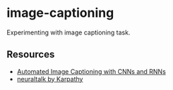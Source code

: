 # image-captioning
Experimenting with image captioning task.

Resources
---------
- [Automated Image Captioning with CNNs and RNNs](https://cs.stanford.edu/people/karpathy/sfmltalk.pdf)
- [neuraltalk by Karpathy](https://github.com/karpathy/neuraltalk)
